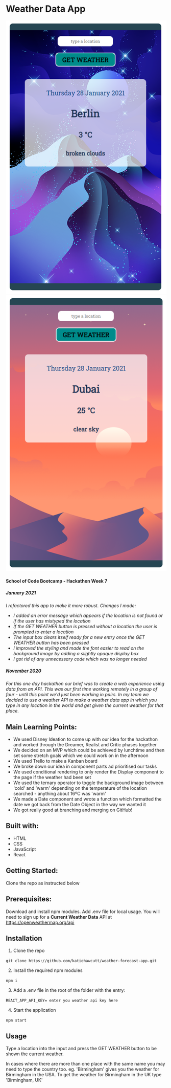 # Weather Data App

![Weather app - cold screen](./public/Images/weatherCold.png)
![Weather app - warm screen](./public/Images/weatherHot.png)

#### School of Code Bootcamp - Hackathon Week 7

##### January 2021

_I refactored this app to make it more robust. Changes I made:_

- _I added an error message which appears if the location is not found or if the user has mistyped the location_
- _If the GET WEATHER button is pressed without a location the user is prompted to enter a location_
- _The input box clears itself ready for a new entry once the GET WEATHER button has been pressed_
- _I improved the styling and made the font easier to read on the background image by adding a slightly opaque display box_
- _I got rid of any unnecessary code which was no longer needed_

##### November 2020

_For this one day hackathon our brief was to create a web experience using data from an API. This was our first time working remotely in a group of four - until this point we'd just been working in pairs. In my team we decided to use a weather API to make a weather data app in which you type in any location in the world and get given the current weather for that place._

## Main Learning Points:

- We used Disney Ideation to come up with our idea for the hackathon and worked through the Dreamer, Realist and Critic phases together
- We decided on an MVP which could be achieved by lunchtime and then set some stretch goals which we could work on in the afternoon
- We used Trello to make a Kanban board
- We broke down our idea in component parts ad prioritised our tasks
- We used conditional rendering to only render the Display component to the page if the weather had been set
- We used the ternary operator to toggle the background image between 'cold' and 'warm' depending on the temperature of the location searched - anything about 16ºC was 'warm'
- We made a Date component and wrote a function which formatted the date we got back from the Date Object in the way we wanted it
- We got really good at branching and merging on GitHub!

## Built with:

- HTML
- CSS
- JavaScript
- React

## Getting Started:

Clone the repo as instructed below

## Prerequisites:

Download and install npm modules. Add .env file for local usage. You will need to sign up for a **Current Weather Data** API at https://openweathermap.org/api

## Installation

1.  Clone the repo

`git clone https://github.com/katiehawcutt/weather-forecast-app.git`

2. Install the required npm modules

`npm i`

3. Add a .env file in the root of the folder with the entry:

`REACT_APP_API_KEY= enter you weather api key here`

4. Start the application

`npm start`

## Usage

Type a location into the input and press the GET WEATHER button to be shown the current weather.

In cases where there are more than one place with the same name you may need to type the country too. eg. 'Birmingham' gives you the weather for Birmingham in the USA. To get the weather for Birmingham in the UK type 'Birmingham, UK'
